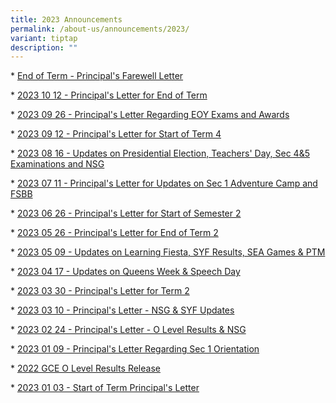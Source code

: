 ```yaml
---
title: 2023 Announcements
permalink: /about-us/announcements/2023/
variant: tiptap
description: ""
---
```

<p>* <a href="/files/Principal's Letters/20231027 - end of term principal farewell letter.pdf" rel="noopener noreferrer nofollow" target="_blank">End of Term - Principal's Farewell Letter</a></p><p>* <a href="/files/Principal's Letters/20231012 - end of term_change of principal, exams and post exam matters.pdf" rel="noopener noreferrer nofollow" target="_blank">2023 10 12 - Principal's Letter for End of Term</a></p><p>* <a href="/files/Principal's Letters/20230926 - eoy exams and awards.pdf" rel="noopener noreferrer nofollow" target="_blank">2023 09 26 - Principal's Letter Regarding EOY Exams and Awards</a></p><p>* <a href="/files/Principal's Letters/20230912 - start of term 4.pdf" rel="noopener noreferrer nofollow" target="_blank">2023 09 12 - Principal's Letter for Start of Term 4</a></p><p>* <a href="/files/Principal's Letters/2023 08 16 - updates on presidential election, teachers day, sec 4&amp;5 examinations &amp; nsg.pdf" rel="noopener noreferrer nofollow" target="_blank">2023 08 16 - Updates on Presidential Election, Teachers' Day, Sec 4&amp;5 Examinations and NSG</a></p><p>* <a href="/files/Principal's Letters/20230711 - updates on sec 1 adventure camp and full subject based banding (full sbb)_11 jul 2023.pdf" rel="noopener noreferrer nofollow" target="_blank">2023 07 11 - Principal's Letter for Updates on Sec 1 Adventure Camp and FSBB</a></p><p>* <a href="/files/Principal's Letters/20230626 - start of semester 2.pdf" rel="noopener noreferrer nofollow" target="_blank">2023 06 26 - Principal's Letter for Start of Semester 2</a></p><p>* <a href="/files/Principal's Letters/20230526 - end of term letter.pdf" rel="noopener noreferrer nofollow" target="_blank">2023 05 26 - Principal's Letter for End of Term 2</a></p><p>* <a href="/files/Principal's Letters/20230509 - updates on learning fiesta, syf results, sea games &amp; ptm.pdf" rel="noopener noreferrer nofollow" target="_blank">2023 05 09 - Updates on Learning Fiesta, SYF Results, SEA Games &amp; PTM</a></p><p>* <a href="/files/Principal's Letters/20230417 - updates on queens week &amp; speech day.pdf" rel="noopener noreferrer nofollow" target="_blank">2023 04 17 - Updates on Queens Week &amp; Speech Day</a></p><p>* <a href="/files/Principal's Letters/20230330 - Term 2 events (Queens Week Sports Day Speech Day and SYF) 29 Mar 2023.pdf" rel="noopener noreferrer nofollow" target="_blank">2023 03 30 - Principal's Letter for Term 2</a></p><p>* <a href="/files/Principal's Letters/20230310 - Updates on NSG &amp; SYF Arts Presentation.pdf" rel="noopener noreferrer nofollow" target="_blank">2023 03 10 - Principal's Letter - NSG &amp; SYF Updates</a></p><p>* <a href="/files/Principal's Letters/2023 02 24 - Updates on O Level Results &amp; National School Games.pdf" rel="noopener noreferrer nofollow" target="_blank">2023 02 24 - Principal's Letter - O Level Results &amp; NSG</a></p><p>* <a href="/files/Principal's Letters/20230109 - Updates on Sec 1 Orientation_HBL_Breakfast with Principal.pdf" rel="noopener noreferrer nofollow" target="_blank">2023 01 09 - Principal's Letter Regarding Sec 1 Orientation</a></p><p>* <a href="/announcements/gceolevelresults/" rel="noopener noreferrer nofollow" target="_blank">2022 GCE O Level Results Release</a></p><p>* <a href="/files/Principal's Letters/20230103 - Start of Term 1 (3 January).pdf" rel="noopener noreferrer nofollow" target="_blank">2023 01 03 - Start of Term Principal's Letter</a></p>